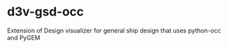 # d3v-gsd-occ
Extension of Design visualizer for general ship design that uses python-occ and PyGEM
